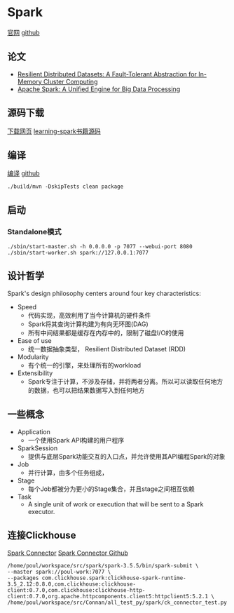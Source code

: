 # Spark

[官网](https://spark.apache.org/)
[github](https://github.com/apache/spark)



## 论文

- [Resilient Distributed Datasets: A Fault-Tolerant Abstraction for In-Memory Cluster Computing](https://www2.eecs.berkeley.edu/Pubs/TechRpts/2011/EECS-2011-82.pdf)
- [Apache Spark: A Unified Engine for Big Data Processing](https://people.eecs.berkeley.edu/~matei/papers/2016/cacm_apache_spark.pdf)



## 源码下载
[下载网页](https://spark.apache.org/downloads.html)
[learning-spark书籍源码](https://github.com/databricks/LearningSparkV2)


## 编译
[编译](https://spark.apache.org/docs/3.5.5/building-spark.html)
[github](https://github.com/apache/spark/tree/v3.5.5)

`./build/mvn -DskipTests clean package`

## 启动

### Standalone模式

```shell
./sbin/start-master.sh -h 0.0.0.0 -p 7077 --webui-port 8080
./sbin/start-worker.sh spark://127.0.0.1:7077
```


## 设计哲学

Spark's design philosophy centers around four key characteristics:
- Speed
    - 代码实现，高效利用了当今计算机的硬件条件
    - Spark将其查询计算构建为有向无环图(DAG)
    - 所有中间结果都是缓存在内存中的，限制了磁盘I/O的使用
- Ease of use
    - 统一数据抽象类型， Resilient Distributed Dataset (RDD)
- Modularity 
    - 有个统一的引擎，来处理所有的workload
- Extensibility
    - Spark专注于计算，不涉及存储，并将两者分离。所以可以读取任何地方的数据，也可以把结果数据写入到任何地方


## 一些概念

- Application
  - 一个使用Spark API构建的用户程序
- SparkSession
  - 提供与底层Spark功能交互的入口点，并允许使用其API编程Spark的对象
- Job
  - 并行计算，由多个任务组成，
- Stage
  - 每个Job都被分为更小的Stage集合，并且stage之间相互依赖
- Task
  - A single unit of work or execution that will be sent to a Spark executor.
  


## 连接Clickhouse

[Spark Connector](https://clickhouse.com/docs/integrations/apache-spark/spark-native-connector)
[Spark Connector Github](https://github.com/ClickHouse/spark-clickhouse-connector)


```shell
/home/poul/workspace/src/spark/spark-3.5.5/bin/spark-submit \
--master spark://poul-work:7077 \
--packages com.clickhouse.spark:clickhouse-spark-runtime-3.5_2.12:0.8.0,com.clickhouse:clickhouse-client:0.7.0,com.clickhouse:clickhouse-http-client:0.7.0,org.apache.httpcomponents.client5:httpclient5:5.2.1 \
/home/poul/workspace/src/Connan/all_test_py/spark/ck_connector_test.py
```


